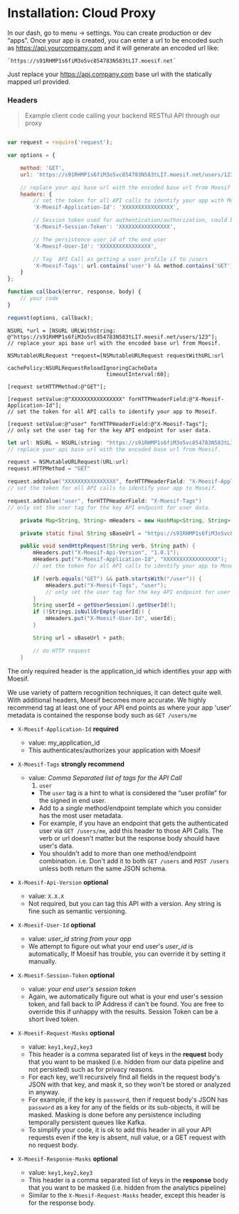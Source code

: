 # Installation: Cloud Proxy

In our dash, go to menu -> settings. You can create production or dev “apps”. Once your app is created, you can enter a url to be encoded such as https://api.yourcompany.com and it will generate an encoded url like:

    `https://s91RHMP1s6fiM3o5vc854783N583tLI7.moesif.net`

Just replace your https://api.company.com base url with the statically mapped url
provided.

### Headers

> Example client code calling your backend RESTful API through our proxy

```javascript

var request = require('request');

var options = {

    method: 'GET',
    url: 'https://s91RHMP1s6fiM3o5vc854783N583tLI7.moesif.net/users/123',

    // replace your api base url with the encoded base url from Moesif
    headers: {
        // set the token for all API calls to identify your app with Moesif
        'X-Moesif-Application-Id': 'XXXXXXXXXXXXXXXX',

        // Session token used for authentication/authorization, could be a JWT, Device Identifier, etc
        'X-Moesif-Session-Token': 'XXXXXXXXXXXXXXXX',

        // The persistence user_id of the end user
        'X-Moesif-User-Id': 'XXXXXXXXXXXXXXXX',

        // Tag  API Call as getting a user profile if to /users
        'X-Moesif-Tags': url.contains('user') && method.contains('GET') ? 'user' : ''
    }
};

function callback(error, response, body) {
    // your code
}

request(options, callback);

```

```objective_c
NSURL *url = [NSURL URLWithString: @"https://s91RHMP1s6fiM3o5vc854783N583tLI7.moesif.net/users/123"];
// replace your api base url with the encoded base url from Moesif.

NSMutableURLRequest *request=[NSMutableURLRequest requestWithURL:url
                               cachePolicy:NSURLRequestReloadIgnoringCacheData
                               timeoutInterval:60];

[request setHTTPMethod:@"GET"];

[request setValue:@"XXXXXXXXXXXXXXXX" forHTTPHeaderField:@"X-Moesif-Application-Id"];
// set the token for all API calls to identify your app to Moseif.  

[request setValue:@"user" forHTTPHeaderField:@"X-Moesif-Tags"];
// only set the user tag for the key API endpoint for user data.
```

```swift
let url: NSURL = NSURL(string: "https://s91RHMP1s6fiM3o5vc854783N583tLI7.moesif.net/users/123")!
// replace your api base url with the encoded base url from Moesif.

request = NSMutableURLRequest(URL:url)
request.HTTPMethod = "GET"

request.addValue("XXXXXXXXXXXXXXXX", forHTTPHeaderField: "X-Moesif-Application-Id")
// set the token for all API calls to identify your app to Moseif.

request.addValue("user", forHTTPHeaderField: "X-Moesif-Tags")
// only set the user tag for the key API endpoint for user data.
```

```java
    private Map<String, String> mHeaders = new HashMap<String, String>();

    private static final String sBaseUrl = "https://s91RHMP1s6fiM3o5vc854783N583tLI7.moesif.net";

    public void sendHttpRequest(String verb, String path) {
        mHeaders.put("X-Moesif-Api-Version", "1.0.1");
        mHeaders.put("X-Moesif-Application-Id", "XXXXXXXXXXXXXXXXX");
        // set the token for all API calls to identify your app to Moseif.

        if (verb.equals("GET") && path.startsWith("/user")) {
            mHeaders.put("X-Moesif-Tags", "user");
            // only set the user tag for the key API endpoint for user data.
        }
        String userId = getUserSession().getUserId();
        if (!Strings.isNullOrEmpty(userId)) {
            mHeaders.put("X-Moesif-User-Id", userId);
        }

        String url = sBaseUrl + path;

        // do HTTP request
    }
```

The only required header is the application_id which identifies
your app with Moesif.

We use variety of pattern recognition techniques, it can detect quite well. With additional headers, Moesif becomes more accurate.
We highly recommend tag at least one of your API end points as where your
app 'user' metadata is contained the response body such as `GET /users/me`

- `X-Moesif-Application-Id` **required**

  - value: my_application_id
  - This authenticates/authorizes your application with Moesif


- `X-Moesif-Tags` **strongly recommend**

  - value: *Comma Separated list of tags for the API Call*
    1. `user`
      - The `user` tag is a hint to what is considered the “user profile” for the signed in end user.
      - Add to a *single* method/endpoint template which you consider has the most user metadata.
      - For example, if you have an endpoint that gets the authenticated user via `GET /users/me`, add this header to those API Calls. The verb or url doesn't matter but the response body should have user's data.
      - You shouldn't add to more than one method/endpoint combination. i.e. Don't add it to both `GET /users` and `POST /users` unless both return the same JSON schema.


- `X-Moesif-Api-Version` **optional**

  - value: `X.X.X`
  - Not required, but you can tag this API with a version. Any string is fine
such as semantic versioning.


- `X-Moesif-User-Id` **optional**

  - value: *user_id string from your app*
  - We attempt to figure out what your end user's *user_id* is automatically, If Moesif has trouble,
    you can override it by setting it manually.


- `X-Moesif-Session-Token` **optional**

  - value: *your end user's session token*
  - Again, we automatically figure out what is your end user's session token, and fall back to IP Address
    if can't be found. You are free to override this if unhappy with
    the results. Session Token can be a short lived token.


- `X-Moesif-Request-Masks` **optional**

  - value: `key1,key2,key3`
  - This header is a comma separated list of keys in the **request** body that you want to be masked (i.e. hidden from our data pipeline and not persisted) such as for privacy reasons.
  - For each key, we'll recursively find all fields in the request body's JSON with that key, and mask it, so they won't be stored or analyzed in anyway.
  - For example, if the key is `password`, then if request body's JSON has `password` as a key for any of the fields or its sub-objects, it will be masked. Masking is done before any persistence including temporally persistent queues like Kafka.
  - To simplify your code, it is ok to add this header in all your API requests even if the key is absent, null value, or a GET request with no request body.


- `X-Moesif-Response-Masks` **optional**

  - value: `key1,key2,key3`
  - This header is a comma separated list of keys in the **response** body that you want to be masked (i.e. hidden from the analytics pipeline)
  - Similar to the `X-Moesif-Request-Masks` header, except this header is for the response body.
